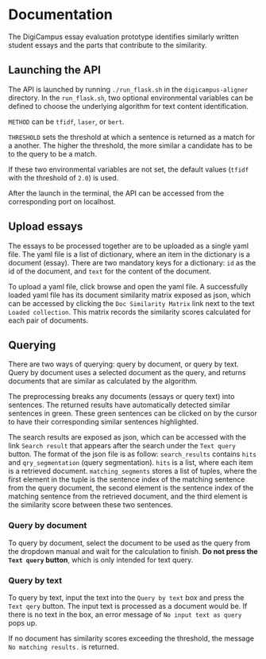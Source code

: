 # Documentation

The DigiCampus essay evaluation prototype identifies similarly written student essays and the parts that contribute to the similarity.

## Launching the API

The API is launched by running `./run_flask.sh` in the `digicampus-aligner` directory. In the `run_flask.sh`, two optional environmental variables can be defined to choose the underlying algorithm for text content identification.

`METHOD` can be `tfidf`, `laser`, or `bert`.

`THRESHOLD` sets the threshold at which a sentence is returned as a match for a another. The higher the threshold, the more similar a candidate has to be to the query to be a match.

If these two environmental variables are not set, the default values (`tfidf` with the threshold of `2.0`) is used.

After the launch in the terminal, the API can be accessed from the corresponding port on localhost.

## Upload essays

The essays to be processed together are to be uploaded as a single yaml file. The yaml file is a list of dictionary, where an item in the dictionary is a document (essay). There are two mandatory keys for a dictionary: `id` as the id of the document, and `text` for the content of the document.

To upload a yaml file, click browse and open the yaml file. A successfully loaded yaml file has its document similarity matrix exposed as json, which can be accessed by clicking the `Doc Similarity Matrix` link next to the text `Loaded collection`. This matrix records the similarity scores calculated for each pair of documents.

## Querying

There are two ways of querying: query by document, or query by text. Query by document uses a selected document as the query, and returns documents that are similar as calculated by the algorithm.

The preprocessing breaks any documents (essays or query text) into sentences. The returned results have automatically detected similar sentences in green. These green sentences can be clicked on by the cursor to have their corresponding similar sentences highlighted.

The search results are exposed as json, which can be accessed with the link `Search result` that appears after the search under the `Text query` button. The format of the json file is as follow: `search_results` contains `hits` and `qry_segmentation` (query segmentation). `hits` is a list, where each item is a retrieved document. `matching_segments` stores a list of tuples, where the first element in the tuple is the sentence index of the matching sentence from the query document, the second element is the sentence index of the matching sentence from the retrieved document, and the third element is the similarity score between these two sentences.

### Query by document

To query by document, select the document to be used as the query from the dropdown manual and wait for the calculation to finish. **Do not press the `Text query` button**, which is only intended for text query.

### Query by text

To query by text, input the text into the `Query by text` box and press the `Text qery` button. The input text is processed as a document would be. If there is no text in the box, an error message of `No input text as query` pops up.

If no document has similarity scores exceeding the threshold, the message `No matching results.` is returned.
